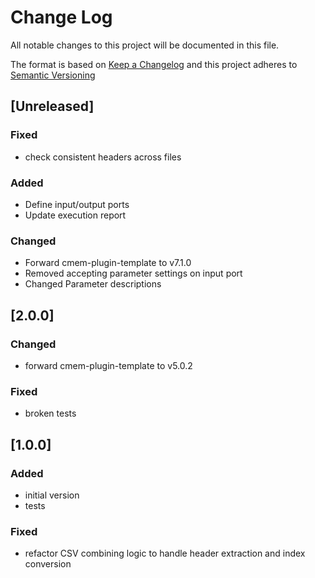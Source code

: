 # Change Log

All notable changes to this project will be documented in this file.

The format is based on [Keep a Changelog](http://keepachangelog.com/) and this project adheres to [Semantic Versioning](https://semver.org/)

## [Unreleased]

### Fixed

- check consistent headers across files

### Added

- Define input/output ports
- Update execution report

### Changed

- Forward cmem-plugin-template to v7.1.0
- Removed accepting parameter settings on input port
- Changed Parameter descriptions


## [2.0.0]

### Changed

- forward cmem-plugin-template to v5.0.2

### Fixed

- broken tests

## [1.0.0]

### Added

- initial version
- tests

### Fixed

- refactor CSV combining logic to handle header extraction and index conversion
